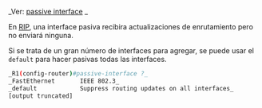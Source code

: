 _Ver: [passive interface](passive%20interface.md) _

En [RIP](../../../../../RIP.md), una interface pasiva recibira actualizaciones de enrutamiento pero no enviará ninguna. 

Si se trata de un gran número de interfaces para agregar, se puede usar el `default` para hacer pasivas todas las interfaces.

``` bash
_R1(config-router)#passive-interface ?_
_FastEthernet       IEEE 802.3_
_default            Suppress routing updates on all interfaces_
[output truncated]
```